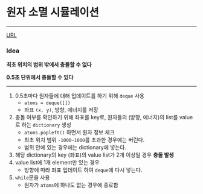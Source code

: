 # 원자 소멸 시뮬레이션
---

[URL](https://swexpertacademy.com/main/code/problem/problemDetail.do?contestProbId=AWXRFInKex8DFAUo)


### Idea
**최초 위치의 범위 밖에서 충돌할 수 없다**

**0.5초 단위에서 충돌할 수 있다**

---
1. 0.5초마다 원자들에 대해 업데이트를 하기 위해 `deque` 사용
    - `atoms = deque([])`
    - 좌표 `(x, y)`, 방향, 에너지를 저장
2. 충돌 여부를 확인하기 위해 좌표를 key로, 원자들의 (방향, 에너지)의 list를 value로 하는 `dictionary` 생성
    - `atoms.popleft()` 하면서 원자 정보 체크
    - 최초 위치 범위 `-1000~1000`를 초과한 경우에는 버린다.
    - 범위 안에 있는 경우에는 dictionary에 넣는다.
3. 해당 dictionary의 key (좌표)의 value list가 2개 이상일 경우 **충돌 발생**
4. value list에 1개 element만 있는 경우
    - 방향에 따라 좌표 업데이트 하여 `deque`에 다시 넣는다.
5. `while`문을 사용
    - 원자가 `atoms`에 하나도 없는 경우에 종료함
